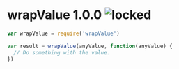 
# wrapValue 1.0.0 ![locked](https://img.shields.io/badge/stability-locked-0084B6.svg?style=flat)

```js
var wrapValue = require('wrapValue')

var result = wrapValue(anyValue, function(anyValue) {
  // Do something with the value.
})
```
